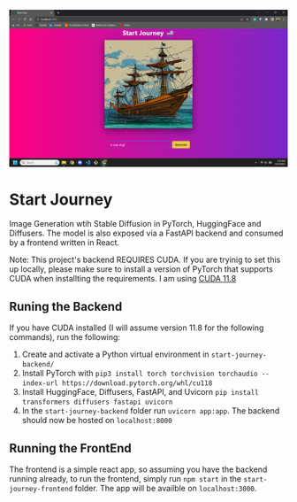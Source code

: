 ![](./readme_img.png)

# Start Journey

Image Generation wtih Stable Diffusion in PyTorch, HuggingFace and Diffusers. The model is also exposed via a FastAPI backend and consumed by a frontend written in React.

Note: This project's backend REQUIRES CUDA. If you are tryinig to set this up locally, please make sure to install a version of PyTorch that supports CUDA when installting the requirements. I am using [CUDA 11.8](https://developer.nvidia.com/cuda-11-8-0-download-archive)

## Runing the Backend

If you have CUDA installed (I will assume version 11.8 for the following commands), run the following:

1. Create and activate a Python virtual environment in `start-journey-backend/`
2. Install PyTorch with `pip3 install torch torchvision torchaudio --index-url https://download.pytorch.org/whl/cu118`
3. Install HuggingFace, Diffusers, FastAPI, and Uvicorn `pip install transformers diffusers fastapi uvicorn`
4. In the `start-journey-backend` folder run `uvicorn app:app`. The backend should now be hosted on `localhost:8000`

## Running the FrontEnd

The frontend is a simple react app, so assuming you have the backend running already, to run the frontend, simply run `npm start` in the `start-journey-frontend` folder. The app will be availble on `localhost:3000`.
